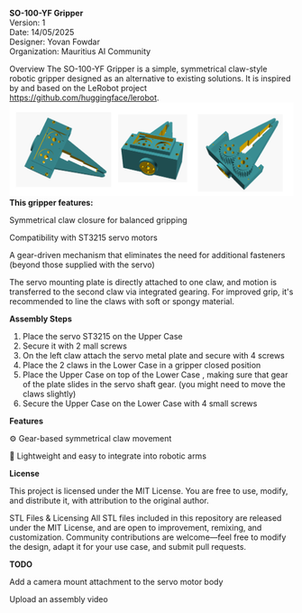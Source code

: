 **SO-100-YF Gripper**  
Version: 1  
Date: 14/05/2025  
Designer: Yovan Fowdar  
Organization: Mauritius AI Community  

Overview The SO-100-YF Gripper is a simple, symmetrical claw-style robotic gripper designed as an alternative to existing solutions. It is inspired by and based on the LeRobot project https://github.com/huggingface/lerobot.
![Gripper](https://raw.githubusercontent.com/yovanf/SO-100-ARM-Symmetric-Gripper/refs/heads/main/Assembly%20Views.png)  
**This gripper features:**

Symmetrical claw closure for balanced gripping

Compatibility with ST3215 servo motors

A gear-driven mechanism that eliminates the need for additional fasteners (beyond those supplied with the servo)

The servo mounting plate is directly attached to one claw, and motion is transferred to the second claw via integrated gearing. For improved grip, it's recommended to line the claws with soft or spongy material.  

**Assembly Steps**  
1) Place the servo ST3215 on the Upper Case
2) Secure it with 2 mall screws
3) On the left claw attach the servo metal plate and secure with 4 screws
4) Place the 2 claws in the Lower Case in a gripper closed position
5) Place the Upper Case on top of the Lower Case , making sure that gear of the plate slides in the servo shaft gear. (you might need to move the claws slightly)
6) Secure the Upper Case on the Lower Case with 4 small screws
   

**Features**

⚙️ Gear-based symmetrical claw movement

🧩 Lightweight and easy to integrate into robotic arms

**License**

This project is licensed under the MIT License. You are free to use, modify, and distribute it, with attribution to the original author.

STL Files & Licensing All STL files included in this repository are released under the MIT License, and are open to improvement, remixing, and customization. Community contributions are welcome—feel free to modify the design, adapt it for your use case, and submit pull requests.

**TODO**

Add a camera mount attachment to the servo motor body

Upload an assembly video

